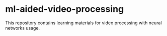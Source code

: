 # ml-aided-video-processing
This repository contains learning materials for video processing with neural networks usage. 
